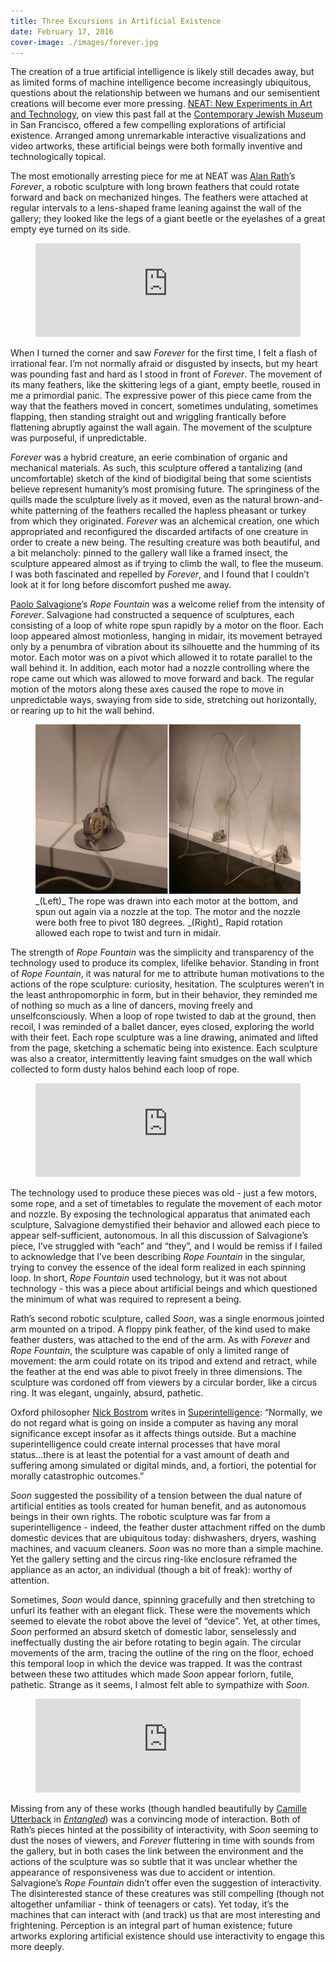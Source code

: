 ```yaml
---
title: Three Excursions in Artificial Existence
date: February 17, 2016
cover-image: ./images/forever.jpg
---
```


[NEAT]: http://neat.thecjm.org/
[Contemporary Jewish Museum]: http://www.thecjm.org/
[Alan Rath]: http://alanrath.org/
[Paolo Salvagione]: http://salvagione.com/
[Nick Bostrom]: https://en.wikipedia.org/wiki/Nick_Bostrom
[Superintelligence]: https://books.google.com/books?id=7_H8AwAAQBAJ&lpg=PP1&pg=PP1#v=onepage&q&f=false
[Camille Utterback]: http://camilleutterback.com/
[Entangled]: https://www.youtube.com/watch?v=cmKSwen2GAw

The creation of a true artificial intelligence is likely still decades away, but as limited forms of machine intelligence become increasingly ubiquitous, questions about the relationship between we humans and our semisentient creations will become ever more pressing. [NEAT: New Experiments in Art and Technology][NEAT], on view this past fall at the [Contemporary Jewish Museum][] in San Francisco, offered a few compelling explorations of artificial existence. Arranged among unremarkable interactive visualizations and video artworks, these artificial beings were both formally inventive and technologically topical.

The most emotionally arresting piece for me at NEAT was [Alan Rath][]’s _Forever_, a robotic sculpture with long brown feathers that could rotate forward and back on mechanized hinges. The feathers were attached at regular intervals to a lens-shaped frame leaning against the wall of the gallery; they looked like the legs of a giant beetle or the eyelashes of a great empty eye turned on its side.

<figure>
<div class="youtube-container">
<iframe class="youtube-video" width="100%" src="https://www.youtube.com/embed/LZigs_qFmkw" frameborder="0" allowfullscreen></iframe>
</div><!-- .youtube-container -->
</figure>

When I turned the corner and saw _Forever_ for the first time, I felt a flash of irrational fear. I’m not normally afraid or disgusted by insects, but my heart was pounding fast and hard as I stood in front of _Forever_. The movement of its many feathers, like the skittering legs of a giant, empty beetle, roused in me a primordial panic. The expressive power of this piece came from the way that the feathers moved in concert, sometimes undulating, sometimes flapping, then standing straight out and wriggling frantically before flattening abruptly against the wall again. The movement of the sculpture was purposeful, if unpredictable. 

_Forever_ was a hybrid creature, an eerie combination of organic and mechanical materials. As such, this sculpture offered a tantalizing (and uncomfortable) sketch of the kind of biodigital being that some scientists believe represent humanity’s most promising future. The springiness of the quills made the sculpture lively as it moved, even as the natural brown-and-white patterning of the feathers recalled the hapless pheasant or turkey from which they originated. _Forever_ was an alchemical creation, one which appropriated and reconfigured the discarded artifacts of one creature in order to create a new being. The resulting creature was both beautiful, and a bit melancholy: pinned to the gallery wall like a framed insect, the sculpture appeared almost as if trying to climb the wall, to flee the museum. I was both fascinated and repelled by _Forever_, and I found that I couldn’t look at it for long before discomfort pushed me away.

[Paolo Salvagione][]’s _Rope Fountain_ was a welcome relief from the intensity of _Forever_. Salvagione had constructed a sequence of sculptures, each consisting of a loop of white rope spun rapidly by a motor on the floor. Each loop appeared almost motionless, hanging in midair, its movement betrayed only by a penumbra of vibration about its silhouette and the humming of its motor. Each motor was on a pivot which allowed it to rotate parallel to the wall behind it. In addition, each motor had a nozzle controlling where the rope came out which was allowed to move forward and back. The regular motion of the motors along these axes caused the rope to move in unpredictable ways, swaying from side to side, stretching out horizontally, or rearing up to hit the wall behind.

<figure>
<img src="./images/rope-fountain-combined.jpg"></img>
<figcaption>_(Left)_ The rope was drawn into each motor at the bottom, and spun out again via a nozzle at the top. The motor and the nozzle were both free to pivot 180 degrees. _(Right)_ Rapid rotation allowed each rope to twist and turn in midair.</figcaption>
</figure>

The strength of _Rope Fountain_ was the simplicity and transparency of the technology used to produce its complex, lifelike behavior.  Standing in front of _Rope Fountain_, it was natural for me to attribute human motivations to the actions of the rope sculpture: curiosity, hesitation. The sculptures weren’t in the least anthropomorphic in form, but in their behavior, they reminded me of nothing so much as a line of dancers, moving freely and unselfconsciously. When a loop of rope twisted to dab at the ground, then recoil, I was reminded of a ballet dancer, eyes closed, exploring the world with their feet. Each rope sculpture was a line drawing, animated and lifted from the page, sketching a schematic being into existence. Each sculpture was also a creator, intermittently leaving faint smudges on the wall which collected to form dusty halos behind each loop of rope. 

<figure>
<div class="youtube-container">
<iframe class="youtube-video" width="100%" src="https://www.youtube.com/embed/XGHACdmT5TE" frameborder="0" allowfullscreen></iframe>
</div>
</figure>

The technology used to produce these pieces was old - just a few motors, some rope, and a set of timetables to regulate the movement of each motor and nozzle. By exposing the technological apparatus that animated each sculpture, Salvagione demystified their behavior and allowed each piece to appear self-sufficient, autonomous. In all this discussion of Salvagione’s piece, I’ve struggled with “each” and “they”, and I would be remiss if I failed to acknowledge that I’ve been describing _Rope Fountain_ in the singular, trying to convey the essence of the ideal form realized in each spinning loop. In short, _Rope Fountain_ used technology, but it was not about technology - this was a piece about artificial beings and which questioned the minimum of what was required to represent a being.

Rath’s second robotic sculpture, called _Soon_, was a single enormous jointed arm mounted on a tripod. A floppy pink feather, of the kind used to make feather dusters, was attached to the end of the arm. As with _Forever_ and _Rope Fountain_, the sculpture was capable of only a limited range of movement: the arm could rotate on its tripod and extend and retract, while the feather at the end was able to pivot freely in three dimensions. The sculpture was cordoned off from viewers by a circular border, like a circus ring. It was elegant, ungainly, absurd, pathetic. 

Oxford philosopher [Nick Bostrom][] writes in [Superintelligence][]: “Normally, we do not regard what is going on inside a computer as having any moral significance except insofar as it affects things outside. But a machine superintelligence could create internal processes that have moral status...there is at least the potential for a vast amount of death and suffering among simulated or digital minds, and, a fortiori, the potential for morally catastrophic outcomes.”

_Soon_ suggested the possibility of a tension between the dual nature of artificial entities as tools created for human benefit, and as autonomous beings in their own rights. The robotic sculpture was far from a superintelligence - indeed, the feather duster attachment riffed on the dumb domestic devices that are ubiquitous today: dishwashers, dryers, washing machines, and vacuum cleaners. _Soon_ was no more than a simple machine. Yet the gallery setting and the circus ring-like enclosure reframed the appliance as an actor, an individual (though a bit of freak): worthy of attention.

Sometimes, _Soon_ would dance, spinning gracefully and then stretching to unfurl its feather with an elegant flick. These were the movements which seemed to elevate the robot above the level of “device”. Yet, at other times, _Soon_ performed an absurd sketch of domestic labor, senselessly and ineffectually dusting the air before rotating to begin again. The circular movements of the arm, tracing the outline of the ring on the floor, echoed this temporal loop in which the device was trapped. It was the contrast between these two attitudes which made _Soon_ appear forlorn, futile, pathetic. Strange as it seems, I almost felt able to sympathize with _Soon_.

<figure>
<div class="youtube-container">
<iframe class="youtube-video" width="100%" src="https://www.youtube.com/embed/h4Q6i_ic2uQ" frameborder="0" allowfullscreen></iframe>
</div><!-- .youtube-container -->
</figure>

Missing from any of these works (though handled beautifully by [Camille Utterback][] in [_Entangled_][Entangled]) was a convincing mode of interaction. Both of Rath’s pieces hinted at the possibility of interactivity, with _Soon_ seeming to dust the noses of viewers, and _Forever_ fluttering in time with sounds from the gallery, but in both cases the link between the environment and the actions of the sculpture was so subtle that it was unclear whether the appearance of responsiveness was due to accident or intention. Salvagione’s _Rope Fountain_ didn’t offer even the suggestion of interactivity. The disinterested stance of these creatures was still compelling (though not altogether unfamiliar - think of teenagers or cats). Yet today, it’s the machines that can interact with (and track) us that are most interesting and frightening. Perception is an integral part of human existence; future artworks exploring artificial existence should use interactivity to engage this more deeply.
